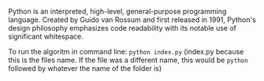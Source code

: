 Python is an interpreted, high-level, general-purpose programming language. Created by Guido van Rossum and first released in 1991, Python's design philosophy emphasizes code readability with its notable use of significant whitespace.

To run the algoritm in command line: 
`python index.py`
(index.py because this is the files name. If the file was a different name, this would be `python` followed by whatever the name of the folder is)
